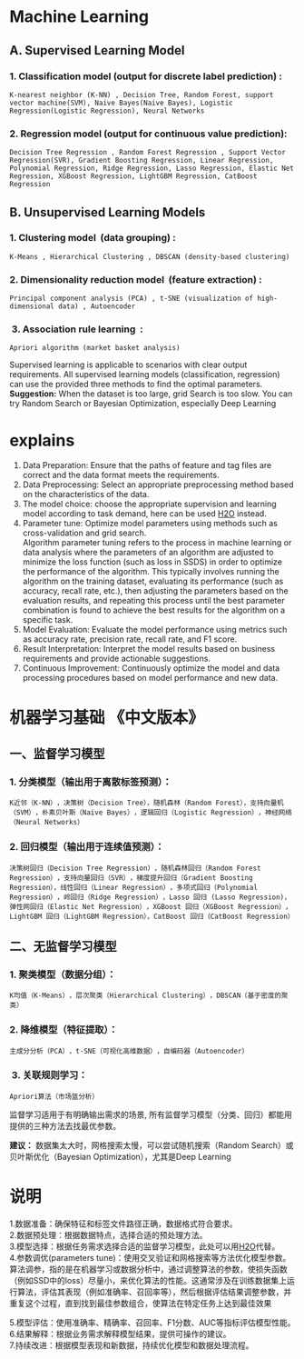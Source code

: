 # Machine Learning <English version>
## A. Supervised Learning Model
### 1. Classification model (output for discrete label prediction) :
    K-nearest neighbor (K-NN) ‌, Decision Tree, Random Forest, support vector machine(SVM)‌‌, Naive Bayes(Naive Bayes)‌, Logistic Regression(Logistic Regression), Neural Networks
### 2. Regression model (output for continuous value prediction):
    Decision Tree Regression ‌, Random Forest Regression ‌, Support Vector Regression(SVR)‌, Gradient Boosting Regression, Linear Regression, Polynomial Regression, Ridge Regression, Lasso Regression, Elastic Net Regression‌, XGBoost Regression‌, LightGBM Regression‌, CatBoost Regression ‌
## B. Unsupervised Learning Models
### 1. Clustering model ‌ (data grouping) :
    K-Means ‌, Hierarchical Clustering ‌, DBSCAN (density-based clustering) ‌
### 2. Dimensionality reduction model ‌ (feature extraction) :
    Principal component analysis (PCA) ‌, t-SNE (visualization of high-dimensional data) ‌, Autoencoder ‌
### ‌ 3. Association rule learning ‌ :
    Apriori algorithm (market basket analysis)‌

Supervised learning is applicable to scenarios with clear output requirements. All supervised learning models (classification, regression) can use the provided three methods to find the optimal parameters.<br>
**Suggestion:** When the dataset is too large, grid Search is too slow. You can try Random Search or Bayesian Optimization, especially Deep Learning

# explains 
1. Data Preparation: Ensure that the paths of feature and tag files are correct and the data format meets the requirements.<br>
2. Data Preprocessing: Select an appropriate preprocessing method based on the characteristics of the data.<br>
3. The model choice: choose the appropriate supervision and learning model according to task demand, here can be used [H2O]([url](https://docs.h2o.ai/h2o/latest-stable/h2o-docs/automl.html)) instead.<br>
4. Parameter tune: Optimize model parameters using methods such as cross-validation and grid search.<br>
Algorithm parameter tuning refers to the process in machine learning or data analysis where the parameters of an algorithm are adjusted to minimize the loss function (such as loss in SSDS) in order to optimize the performance of the algorithm. This typically involves running the algorithm on the training dataset, evaluating its performance (such as accuracy, recall rate, etc.), then adjusting the parameters based on the evaluation results, and repeating this process until the best parameter combination is found to achieve the best results for the algorithm on a specific task.<br>
5. Model Evaluation: Evaluate the model performance using metrics such as accuracy rate, precision rate, recall rate, and F1 score.<br>
6. Result Interpretation: Interpret the model results based on business requirements and provide actionable suggestions.<br>
7. Continuous Improvement: Continuously optimize the model and data processing procedures based on model performance and new data.<br>



# 机器学习基础 《中文版本》
## 一、监督学习模型
### ‌1. 分类模型‌（输出用于离散标签预测）：
    K近邻（K-NN）‌，决策树（Decision Tree），随机森林（Random Forest），支持向量机（SVM）‌‌，朴素贝叶斯（Naive Bayes）‌，逻辑回归（Logistic Regression）‌，神经网络（Neural Networks）
### ‌2. 回归模型‌（输出用于连续值预测）：
    决策树回归（Decision Tree Regression）‌，随机森林回归（Random Forest Regression）‌，支持向量回归（SVR）‌，梯度提升回归（Gradient Boosting Regression），线性回归（Linear Regression）‌，多项式回归（Polynomial Regression）‌，岭回归（Ridge Regression）‌，Lasso 回归 (Lasso Regression)‌，弹性网回归（Elastic Net Regression）‌，XGBoost 回归（XGBoost Regression）‌，LightGBM 回归（LightGBM Regression‌），CatBoost 回归（CatBoost Regression）‌
## 二、无监督学习模型
###  ‌1. 聚类模型‌（数据分组）：
    K均值（K-Means）‌，层次聚类（Hierarchical Clustering）‌，DBSCAN（基于密度的聚类）‌
###  2. 降维模型‌（特征提取）：
    主成分分析（PCA）‌，t-SNE（可视化高维数据）‌，自编码器（Autoencoder）‌
### ‌ 3. 关联规则学习‌：
    Apriori算法（市场篮分析）‌

监督学习适用于有明确输出需求的场景, 所有监督学习模型（分类、回归）都能用提供的三种方法去找最优参数。<br>

**建议：** 数据集太大时，网格搜索太慢，可以尝试随机搜索（Random Search）或贝叶斯优化（Bayesian Optimization），尤其是Deep Learning<br>

# 说明
1.数据准备：确保特征和标签文件路径正确，数据格式符合要求。<br>
2.数据预处理：根据数据特点，选择合适的预处理方法。<br>
3.模型选择：根据任务需求选择合适的监督学习模型，此处可以用[H2O]([url](https://docs.h2o.ai/h2o/latest-stable/h2o-docs/automl.html))代替。<br>
4.参数调优(parameters tune)：使用交叉验证和网格搜索等方法优化模型参数。<br>
算法调参，指的是在机器学习或数据分析中，通过调整算法的参数，使损失函数（例如SSD中的loss）尽量小，来优化算法的性能。这通常涉及在训练数据集上运行算法，评估其表现（例如准确率、召回率等），然后根据评估结果调整参数，并重复这个过程，直到找到最佳参数组合，使算法在特定任务上达到最佳效果<br>

5.模型评估：使用准确率、精确率、召回率、F1分数、AUC等指标评估模型性能。<br>
6.结果解释：根据业务需求解释模型结果，提供可操作的建议。<br>
7.持续改进：根据模型表现和新数据，持续优化模型和数据处理流程。<br>
